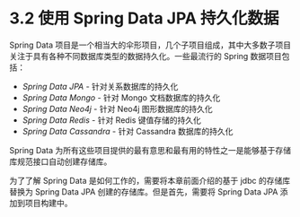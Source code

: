 # 3.2 使用 Spring Data JPA 持久化数据

Spring Data 项目是一个相当大的伞形项目，几个子项目组成，其中大多数子项目关注于具有各种不同数据库类型的数据持久化。一些最流行的 Spring 数据项目包括：

* _Spring Data JPA_ - 针对关系数据库的持久化
* _Spring Data Mongo_ - 针对 Mongo 文档数据库的持久化
* _Spring Data Neo4j_ - 针对 Neo4j 图形数据库的持久化
* _Spring Data Redis_ - 针对 Redis 键值存储的持久化
* _Spring Data Cassandra_ - 针对 Cassandra 数据库的持久化

Spring Data 为所有这些项目提供的最有意思和最有用的特性之一是能够基于存储库规范接口自动创建存储库。

为了了解 Spring Data 是如何工作的，需要将本章前面介绍的基于 jdbc 的存储库替换为 Spring Data JPA 创建的存储库。但是首先，需要将 Spring Data JPA 添加到项目构建中。

